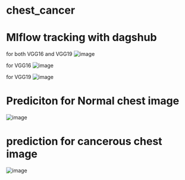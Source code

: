 # chest_cancer

# Mlflow tracking with dagshub
for both VGG16 and VGG19
![image](https://github.com/user-attachments/assets/6f592214-0cbd-4403-a357-9cdbe23df587)

for VGG16
![image](https://github.com/user-attachments/assets/2856919c-c6d3-4dfd-a558-a4af232552c0)

for VGG19
![image](https://github.com/user-attachments/assets/ef9eb57f-73de-4df2-ba61-a08ae14a4182)


# Prediciton for Normal chest image
![image](https://github.com/user-attachments/assets/7cebd030-08a0-4965-90ee-91eecbc91098)

# prediction for cancerous chest image
![image](https://github.com/user-attachments/assets/e845a9bb-8ccc-4b0d-8af4-1ae131ac96d5)
